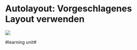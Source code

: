 # Autolayout: Vorgeschlagenes Layout verwenden
![][image-1]

[image-1]:	assets/Bildschirm%C2%ADfoto%202023-03-16%20um%2015.03.29.png

#learning unit#